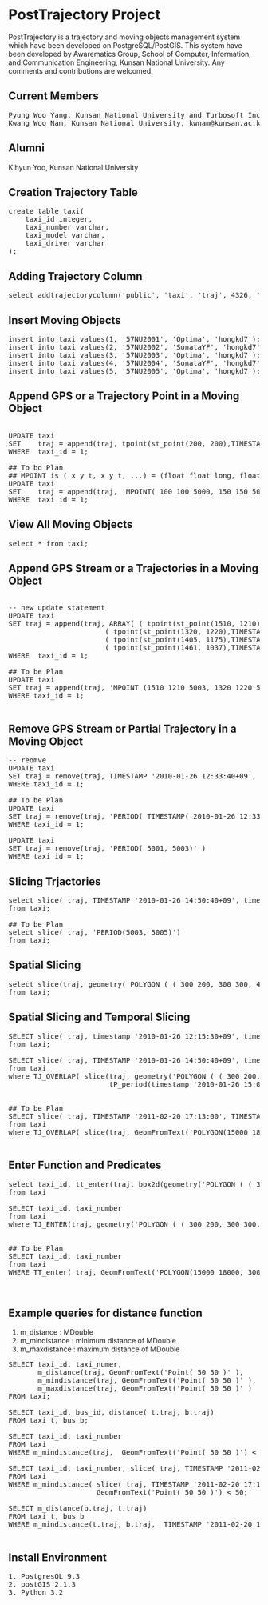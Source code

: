 PostTrajectory Project
==============

PostTrajectory is a trajectory and moving objects management system which have been developed on PostgreSQL/PostGIS. 
This system have been developed by Awarematics Group, School of Computer, Information, and Communication Engineering, Kunsan National University. Any comments and contributions are welcomed.

## Current Members

<pre>
Pyung Woo Yang, Kunsan National University and Turbosoft Inc., manner7979@gmail.com 
Kwang Woo Nam, Kunsan National University, kwnam@kunsan.ac.kr
</pre>

## Alumni
Kihyun Yoo, Kunsan National University


## Creation Trajectory Table

<pre>
create table taxi(
	taxi_id integer,
	taxi_number varchar,
	taxi_model varchar,
	taxi_driver varchar
);
</pre>

## Adding Trajectory Column

<pre>
select addtrajectorycolumn('public', 'taxi', 'traj', 4326, 'MOVINGPOINT', 2, 10);
</pre>

## Insert Moving Objects

<pre>
insert into taxi values(1, '57NU2001', 'Optima', 'hongkd7');
insert into taxi values(2, '57NU2002', 'SonataYF', 'hongkd7');
insert into taxi values(3, '57NU2003', 'Optima', 'hongkd7');
insert into taxi values(4, '57NU2004', 'SonataYF', 'hongkd7');
insert into taxi values(5, '57NU2005', 'Optima', 'hongkd7');
</pre>

## Append GPS or a Trajectory Point in a Moving Object
<pre>

UPDATE taxi 
SET    traj = append(traj, tpoint(st_point(200, 200),TIMESTAMP '2010-01-25 12:05:30+09')) 
WHERE  taxi_id = 1;

## To bo Plan
## MPOINT is ( x y t, x y t, ...) = (float float long, float float long, ...)
UPDATE taxi 
SET    traj = append(traj, 'MPOINT( 100 100 5000, 150 150 5001)') 
WHERE  taxi_id = 1;
</pre>


## View All Moving Objects
<pre>
select * from taxi;
</pre>

## Append GPS Stream or a Trajectories in a Moving Object
<pre>

-- new update statement
UPDATE taxi 
SET traj = append(traj, ARRAY[ ( tpoint(st_point(1510, 1210),TIMESTAMP '2010-01-26 15:21:40+09') ), 
					   ( tpoint(st_point(1320, 1220),TIMESTAMP '2010-01-26 15:25:40+09') ), 
					   ( tpoint(st_point(1405, 1175),TIMESTAMP '2010-01-26 15:29:40+09') ), 
					   ( tpoint(st_point(1461, 1037),TIMESTAMP '2010-01-26 15:36:40+09') ) ]::tpoint[] )
WHERE  taxi_id = 1;

## To be Plan
UPDATE taxi 
SET traj = append(traj, 'MPOINT (1510 1210 5003, 1320 1220 5004, 1405 1175 5005, 1461 1037 5006)' )  
WHERE taxi_id = 1;

</pre>

## Remove GPS Stream or Partial Trajectory in a Moving Object
<pre>
-- reomve 
UPDATE taxi 
SET traj = remove(traj, TIMESTAMP '2010-01-26 12:33:40+09', TIMESTAMP '2010-01-26 12:37:40+09')
WHERE taxi_id = 1;

## To be Plan
UPDATE taxi 
SET traj = remove(traj, 'PERIOD( TIMESTAMP( 2010-01-26 12:33:40+09), TIMESTAMP(2010-01-26 12:37:40+09) )' )
WHERE taxi_id = 1;

UPDATE taxi 
SET traj = remove(traj, 'PERIOD( 5001, 5003)' )
WHERE taxi_id = 1;
</pre>


## Slicing Trjactories
<pre>
select slice( traj, TIMESTAMP '2010-01-26 14:50:40+09', timestamp '2010-01-26 15:20:40+09')
from taxi;

## To be Plan
select slice( traj, 'PERIOD(5003, 5005)')
from taxi;
</pre>

## Spatial Slicing 
<pre>
select slice(traj, geometry('POLYGON ( ( 300 200, 300 300, 440 300, 440 200, 300 200 ) )')
from taxi;
</pre>

## Spatial Slicing and Temporal Slicing
<pre>
SELECT slice( traj, timestamp '2010-01-26 12:15:30+09', timestamp '2010-01-26 12:17:00+09'), slice(traj, geometry('POLYGON ( ( 300 200, 300 300, 440 300, 440 200, 300 200 ) )'))
from taxi;

SELECT slice( traj, TIMESTAMP '2010-01-26 14:50:40+09', timestamp '2010-01-26 15:20:40+09')
from taxi
where TJ_OVERLAP( slice(traj, geometry('POLYGON ( ( 300 200, 300 300, 440 300, 440 200, 300 200 ) )')), 
						tP_period(timestamp '2010-01-26 15:00:00+09', timestamp '2010-01-27 00:00:00+09'));


## To be Plan
SELECT slice( traj, TIMESTAMP '2011-02-20 17:13:00', TIMESTAMP '2011-02-20 17:26:00')
from taxi
where TJ_OVERLAP( slice(traj, GeomFromText('POLYGON(15000 18000, 30000 30000, 15000 18000)')), 'PERIOD( 5003, 5008 ')); 

</pre>

## Enter Function and Predicates
<pre>
select taxi_id, tt_enter(traj, box2d(geometry('POLYGON ( ( 300 200, 300 300, 440 300, 440 200, 300 200 ) )'))::box2d)
from taxi

SELECT taxi_id, taxi_number
from taxi
where TJ_ENTER(traj, geometry('POLYGON ( ( 300 200, 300 300, 440 300, 440 200, 300 200 ) )'))


## To be Plan
SELECT taxi_id, taxi_number
from taxi
WHERE TT_enter( traj, GeomFromText('POLYGON(15000 18000, 30000 30000, 15000 18000)', 'PERIOD( 5003, 5008 )'));


</pre>

## Example queries for distance function
1. m_distance : MDouble
2. m_mindistance : minimum distance of MDouble
3. m_maxdistance : maximum distance of MDouble

<pre>
SELECT taxi_id, taxi_numer, 
       m_distance(traj, GeomFromText('Point( 50 50 )' ),
       m_mindistance(traj, GeomFromText('Point( 50 50 )' ), 
       m_maxdistance(traj, GeomFromText('Point( 50 50 )' )
FROM taxi;

SELECT taxi_id, bus_id, distance( t.traj, b.traj)
FROM taxi t, bus b;

SELECT taxi_id, taxi_number 
FROM taxi
WHERE m_mindistance(traj,  GeomFromText('Point( 50 50 )') < 20;

SELECT taxi_id, taxi_number, slice( traj, TIMESTAMP '2011-02-20 17:13:00', TIMESTAMP '2011-02-20 17:26:00')
FROM taxi 
WHERE m_mindistance( slice( traj, TIMESTAMP '2011-02-20 17:13:00', TIMESTAMP '2011-02-20 17:26:00'), 
                     GeomFromText('Point( 50 50 )') < 50;

SELECT m_distance(b.traj, t.traj) 
FROM taxi t, bus b 
WHERE m_mindistance(t.traj, b.traj,  TIMESTAMP '2011-02-20 17:13:00', TIMESTAMP '2011-02-20 17:26:00') < 100m;

</pre>

## Install Environment
<pre>
1. PostgresQL 9.3
2. postGIS 2.1.3
3. Python 3.2

</pre>
